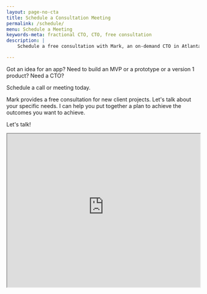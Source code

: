 ```yaml
---
layout: page-no-cta 
title: Schedule a Consultation Meeting 
permalink: /schedule/ 
menu: Schedule a Meeting
keywords-meta: fractional CTO, CTO, free consultation
description: |
    Schedule a free consultation with Mark, an on-demand CTO in Atlanta.

---
```

Got an idea for an app? Need to build an MVP or a prototype or a version 1 product? Need a CTO?

Schedule a call or meeting today. 

Mark provides a free consultation for new client projects. Let's talk about your specific needs. I can help you put together a plan to achieve the outcomes you want to achieve. 

Let's talk!

<!-- actuityscheduling inline widget begin -->
<iframe src="https://marklummus.acuityscheduling.com" width="100%" height="400" frameBorder="1">
</iframe>
<script src="https://d3gxy7nm8y4yjr.cloudfront.net/js/embed.js" type="text/javascript"></script>
<!-- actuityscheduling inline widget end -->
